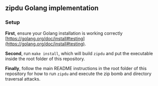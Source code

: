 ## zipdu Golang implementation

### Setup

**First**, ensure your Golang installation is working correctly [https://golang.org/doc/install#testing](https://golang.org/doc/install#testing).

**Second**, run `make install`, which will build `zipdu` and put the executable inside the root folder of this repository.

**Finally**, follow the main README instructions in the root folder of this repository for how to run `zipdu` and execute the zip bomb and directory traversal attacks.

